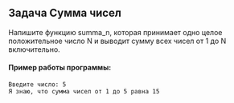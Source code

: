 ## Задача Сумма чисел
Напишите функцию summa_n,
которая принимает одно целое положительное число N
и выводит сумму всех чисел от 1 до N включительно.
#### Пример работы программы:
```
Введите число: 5
Я знаю, что сумма чисел от 1 до 5 равна 15
```
